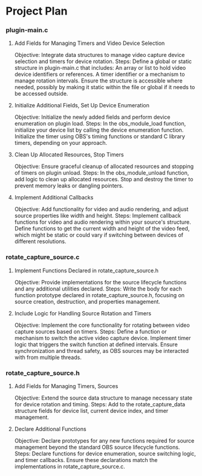# Project Plan

### plugin-main.c
1. Add Fields for Managing Timers and Video Device Selection

    Objective: Integrate data structures to manage video capture device selection and timers for device rotation.
    Steps:
        Define a global or static structure in plugin-main.c that includes:
            An array or list to hold video device identifiers or references.
            A timer identifier or a mechanism to manage rotation intervals.
        Ensure the structure is accessible where needed, possibly by making it static within the file or global if it needs to be accessed outside.

2. Initialize Additional Fields, Set Up Device Enumeration

    Objective: Initialize the newly added fields and perform device enumeration on plugin load.
    Steps:
        In the obs_module_load function, initialize your device list by calling the device enumeration function.
        Initialize the timer using OBS's timing functions or standard C library timers, depending on your approach.

3. Clean Up Allocated Resources, Stop Timers

    Objective: Ensure graceful cleanup of allocated resources and stopping of timers on plugin unload.
    Steps:
        In the obs_module_unload function, add logic to clean up allocated resources.
        Stop and destroy the timer to prevent memory leaks or dangling pointers.

4. Implement Additional Callbacks

    Objective: Add functionality for video and audio rendering, and adjust source properties like width and height.
    Steps:
        Implement callback functions for video and audio rendering within your source's structure.
        Define functions to get the current width and height of the video feed, which might be static or could vary if switching between devices of different resolutions.

### rotate_capture_source.c
1. Implement Functions Declared in rotate_capture_source.h

    Objective: Provide implementations for the source lifecycle functions and any additional utilities declared.
    Steps:
        Write the body for each function prototype declared in rotate_capture_source.h, focusing on source creation, destruction, and properties management.

2. Include Logic for Handling Source Rotation and Timers

    Objective: Implement the core functionality for rotating between video capture sources based on timers.
    Steps:
        Define a function or mechanism to switch the active video capture device.
        Implement timer logic that triggers the switch function at defined intervals.
        Ensure synchronization and thread safety, as OBS sources may be interacted with from multiple threads.

### rotate_capture_source.h
1. Add Fields for Managing Timers, Sources

    Objective: Extend the source data structure to manage necessary state for device rotation and timing.
    Steps:
        Add to the rotate_capture_data structure fields for device list, current device index, and timer management.

2. Declare Additional Functions

    Objective: Declare prototypes for any new functions required for source management beyond the standard OBS source lifecycle functions.
    Steps:
        Declare functions for device enumeration, source switching logic, and timer callbacks.
        Ensure these declarations match the implementations in rotate_capture_source.c.
